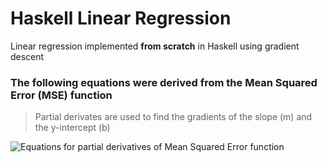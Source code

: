 # Haskell Linear Regression
Linear regression implemented **from scratch** in Haskell using gradient descent

### The following equations were derived from the Mean Squared Error (MSE) function
> Partial derivates are used to find the gradients of the slope (m) and the y-intercept (b)

![Equations for partial derivatives of Mean Squared Error function](https://user-images.githubusercontent.com/89273280/145147648-98dcb383-c70e-4a6b-bb6c-0376331c3341.png)
